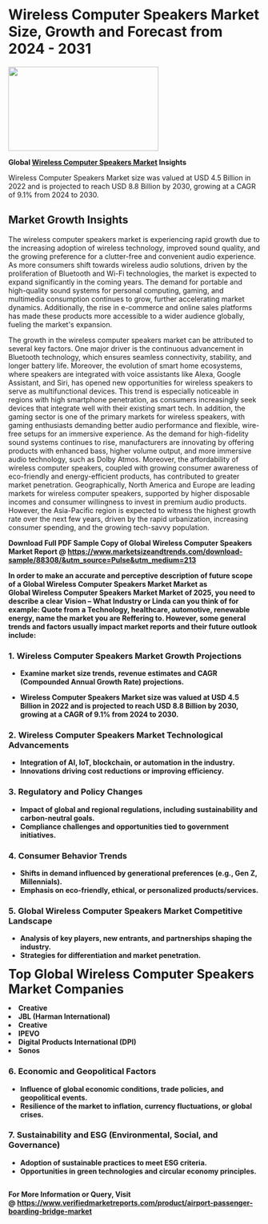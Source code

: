 <H1>Wireless Computer Speakers Market Size, Growth and Forecast from 2024 - 2031</H1><img class="aligncenter size-medium wp-image-584254" src="https://thirdeyenews.in/wp-content/uploads/2024/09/Global-Market-Research-300x168.jpeg" alt="" width="300" height="168" /><p><strong>Global&nbsp;<a href="https://www.marketsizeandtrends.com/download-sample/88308/&amp;utm_source=Pulse&amp;utm_medium=213">Wireless Computer Speakers Market</a> Insights</strong></p><p>Wireless Computer Speakers Market size was valued at USD 4.5 Billion in 2022 and is projected to reach USD 8.8 Billion by 2030, growing at a CAGR of 9.1% from 2024 to 2030.</p><p><h2>Market Growth Insights</h2> <p>The wireless computer speakers market is experiencing rapid growth due to the increasing adoption of wireless technology, improved sound quality, and the growing preference for a clutter-free and convenient audio experience. As more consumers shift towards wireless audio solutions, driven by the proliferation of Bluetooth and Wi-Fi technologies, the market is expected to expand significantly in the coming years. The demand for portable and high-quality sound systems for personal computing, gaming, and multimedia consumption continues to grow, further accelerating market dynamics. Additionally, the rise in e-commerce and online sales platforms has made these products more accessible to a wider audience globally, fueling the market's expansion.</p> <p><strong></strong></p> <p>The growth in the wireless computer speakers market can be attributed to several key factors. One major driver is the continuous advancement in Bluetooth technology, which ensures seamless connectivity, stability, and longer battery life. Moreover, the evolution of smart home ecosystems, where speakers are integrated with voice assistants like Alexa, Google Assistant, and Siri, has opened new opportunities for wireless speakers to serve as multifunctional devices. This trend is especially noticeable in regions with high smartphone penetration, as consumers increasingly seek devices that integrate well with their existing smart tech. In addition, the gaming sector is one of the primary markets for wireless speakers, with gaming enthusiasts demanding better audio performance and flexible, wire-free setups for an immersive experience. As the demand for high-fidelity sound systems continues to rise, manufacturers are innovating by offering products with enhanced bass, higher volume output, and more immersive audio technology, such as Dolby Atmos. Moreover, the affordability of wireless computer speakers, coupled with growing consumer awareness of eco-friendly and energy-efficient products, has contributed to greater market penetration. Geographically, North America and Europe are leading markets for wireless computer speakers, supported by higher disposable incomes and consumer willingness to invest in premium audio products. However, the Asia-Pacific region is expected to witness the highest growth rate over the next few years, driven by the rapid urbanization, increasing consumer spending, and the growing tech-savvy population. <p><strong></p><p><span class=""><strong>Download Full PDF Sample Copy of Global Wireless Computer Speakers Market Report</strong> @ <a href="https://www.marketsizeandtrends.com/download-sample/88308/&amp;utm_source=Pulse&amp;utm_medium=213" target="_blank">https://www.marketsizeandtrends.com/download-sample/88308/&amp;utm_source=Pulse&amp;utm_medium=213</a></span></p><p>In order to make an accurate and perceptive description of future scope of a Global&nbsp;Wireless Computer Speakers Market Market as Global&nbsp;Wireless Computer Speakers Market Market of 2025, you need to describe a clear Vision &ndash; What Industry or Linda can you think of for example: Quote from a Technology, healthcare, automotive, renewable energy, name the market you are Reffering to. However, some general trends and factors usually impact market reports and their future outlook include:</p><h3>1.&nbsp;<strong>Wireless Computer Speakers Market Growth Projections</strong></h3><ul><li>Examine market size trends, revenue estimates and CAGR (Compounded Annual Growth Rate) projections.</li><li><p>Wireless Computer Speakers Market size was valued at USD 4.5 Billion in 2022 and is projected to reach USD 8.8 Billion by 2030, growing at a CAGR of 9.1% from 2024 to 2030.</p></li></ul><h3>2.&nbsp;<strong>Wireless Computer Speakers Market Technological Advancements</strong></h3><ul><li>Integration of AI, IoT, blockchain, or automation in the industry.</li><li>Innovations driving cost reductions or improving efficiency.</li></ul><h3>3.&nbsp;<strong>Regulatory and Policy Changes</strong></h3><ul><li>Impact of global and regional regulations, including sustainability and carbon-neutral goals.</li><li>Compliance challenges and opportunities tied to government initiatives.</li></ul><h3>4.&nbsp;<strong>Consumer Behavior Trends</strong></h3><ul><li>Shifts in demand influenced by generational preferences (e.g., Gen Z, Millennials).</li><li>Emphasis on eco-friendly, ethical, or personalized products/services.</li></ul><h3>5.&nbsp;<strong>Global Wireless Computer Speakers Market Competitive Landscape</strong></h3><ul><li>Analysis of key players, new entrants, and partnerships shaping the industry.</li><li>Strategies for differentiation and market penetration.</li></ul><p data-pm-slice="1 1 []"><span style="color: inherit; font-family: inherit; font-size: 25px;">Top Global Wireless Computer Speakers Market Companies</span></p><div class="" data-test-id=""><p><li>Creative</li><li> JBL (Harman International)</li><li> Creative</li><li> IPEVO</li><li> Digital Products International (DPI)</li><li> Sonos</li></p></div><h3>6.&nbsp;<strong>Economic and Geopolitical Factors</strong></h3><ul><li>Influence of global economic conditions, trade policies, and geopolitical events.</li><li>Resilience of the market to inflation, currency fluctuations, or global crises.</li></ul><h3>7.&nbsp;<strong>Sustainability and ESG (Environmental, Social, and Governance)</strong></h3><ul><li>Adoption of sustainable practices to meet ESG criteria.</li><li>Opportunities in green technologies and circular economy principles.</li></ul><h2><strong style="font-size: 14px;">For More Information or Query, Visit @&nbsp;</strong><a style="background-color: #ffffff; font-size: 14px;" href="https://www.marketsizeandtrends.com/report/wireless-computer-speakers-market/" target="_blank">https://www.verifiedmarketreports.com/product/airport-passenger-boarding-bridge-market</a></h2>
